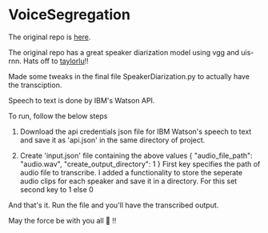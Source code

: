 # VoiceSegregation

The original repo is [here](https://github.com/taylorlu/Speaker-Diarization).

The original repo has a great speaker diarization model using vgg and uis-rnn. Hats off to [taylorlu](https://github.com/taylorlu)!!

Made some tweaks in the final file SpeakerDiarization.py to actually have the transciption.

Speech to text is done by IBM's Watson API.

To run, follow the below steps

1) Download the api credentials json file for IBM Watson's speech to text and save it as 'api.json' in the same directory of project.

2) Create 'input.json' file containing the above values
  {
    "audio_file_path": "audio.wav",
    "create_output_directory": 1
  }
  First key specifies the path of audio file to transcribe. 
  I added a functionality to store the seperate audio clips for each speaker and save it in a directory. For this set second key to 1 else 0
  
 And that's it. Run the file and you'll have the transcribed output.
 
 May the force be with you all 🖖 !!

